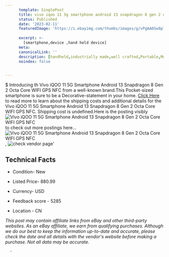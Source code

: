 ```yaml
---
      template: SinglePost
      title: vivo iqoo 11 5g smartphone android 13 snapdragon 8 gen 2 octa core wifi gps nfc
      status: Published
      date: '2023-02-11'
      featuredImage: 'https://i.ebayimg.com/thumbs/images/g/vPgAAOSw9pljkq6I/s-l225.jpg'
      
      excerpt: >-
        [smartphone,device ,hand held device]
      meta:
      canonicalLink: ''
      description: [handheld,industrially made,well crafted,Portable,Mobile,Compact,Convenient,Lightweight,Maneuverable,Man-portable,Miniature,Carriable,Hand-held,Light,Holdable,Transportable,Mobile device,Pocket-sized,On-the-go,Wireless,Cordless,Compact size,Convenient size, smartphone,device ,hand held device]
      noindex: false
      

---
```

$
      Introducing th Vivo iQOO 11 5G Smartphone Android 13 Snapdragon 8 Gen 2 Octa Core WIFI GPS NFC from a well-known brand.This Pocket-sized smartphone is sure to be a Decorative-statement in your home. [Click Here](https://www.ebay.com/itm/185690645069?hash=item2b3c06624d%3Ag%3AvPgAAOSw9pljkq6I&mkevt=1&mkcid=1&mkrid=711-53200-19255-0&campid=%253CePNCampaignId%253E&customid=%253CreferenceId%253E&toolid=10049) to read more to learn about the shipping costs and additional details for the Vivo iQOO 11 5G Smartphone Android 13 Snapdragon 8 Gen 2 Octa Core WIFI GPS NFC. Shipping cost is undefined.Here is the posting visibly ![Vivo iQOO 11 5G Smartphone Android 13 Snapdragon 8 Gen 2 Octa Core WIFI GPS NFC](https://i.ebayimg.com/thumbs/images/g/vPgAAOSw9pljkq6I/s-l225.jpg) to check out more postings here... ![Vivo iQOO 11 5G Smartphone Android 13 Snapdragon 8 Gen 2 Octa Core WIFI GPS NFC](https://i.ebayimg.com/images/g/vPgAAOSw9pljkq6I/s-l960.jpg), ![check vendor page](https://origin-galleryplus.ebayimg.com/ws/web/185690645069_2_0_1/225x225.jpg,https://origin-galleryplus.ebayimg.com/ws/web/185690645069_3_0_1/225x225.jpg,https://origin-galleryplus.ebayimg.com/ws/web/185690645069_4_0_1/225x225.jpg,https://origin-galleryplus.ebayimg.com/ws/web/185690645069_5_0_1/225x225.jpg,https://origin-galleryplus.ebayimg.com/ws/web/185690645069_6_0_1/225x225.jpg,https://origin-galleryplus.ebayimg.com/ws/web/185690645069_7_0_1/225x225.jpg)'

      

 ## Technical Facts 



     
      

 - Condition- New 


      

 - Listed Price- 880.99 


      

 - Currency- USD 


      

 - Feedback score - 5285 


      

 - Location - CN 


      
      

 *_This post may contain affiliate links from eBay and other third-party websites. As an eBay affiliate, we earn from qualifying purchases. Although we do our best to keep the information up-to-date and accurate, please check the date and all details with the vendor's website before making a purchase. Not all data may be accurate._*




      -
